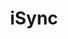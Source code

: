 ---
title: "iSync"
lead: "Integrate your iSync with supported Sales Channels/Webstores through Stock2Shop"
seoTitle: "iSync Integration Features"
seoDescription: "Integrate your iSync data source with supported Sales Channels/Webstores through Stock2Shop"
source: "isync"
type: help
tags: ["feature"]
---